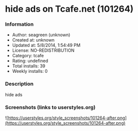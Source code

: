 # hide ads on Tcafe.net (101264)

### Information
- Author: seagreen (unknown)
- Created at: unknown
- Updated at: 5/8/2014, 1:54:49 PM
- License: NO-REDISTRIBUTION
- Category: tcafe
- Rating: undefined
- Total installs: 39
- Weekly installs: 0


### Description
hide ads


### Screenshots (links to userstyles.org)
![https://userstyles.org/style_screenshots/101264-after.png](https://userstyles.org/style_screenshots/101264-after.png)


